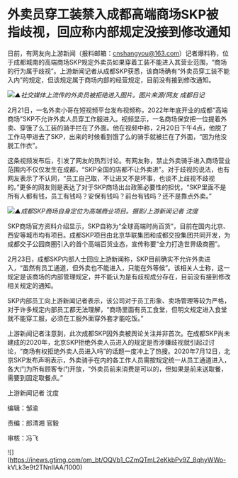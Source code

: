 # 外卖员穿工装禁入成都高端商场SKP被指歧视，回应称内部规定没接到修改通知

日前，有网友向上游新闻（报料邮箱：cnshangyou@163.com）记者爆料称，位于成都城南的高端商场SKP规定外卖员如果穿着工装不能进入其营业范围，“商场的行为属于歧视”。上游新闻记者从成都SKP获悉，该商场确有“外卖员穿工装不能入内”的规定，但该规定属于商场内部的经营规定，目前没有接到修改通知。

![](https://inews.gtimg.com/om_bt/OX9syULIJzPzDZIKZVNjoB97HNQe4miGDCgNJveV3wHG8AA/1000)_▲社交媒体上流传的外卖员被拒绝进入图片。图片来源/网友
成都日记_

2月21日，一名外卖小哥在短视频平台发布视频称，2022年年底开业的成都“高端商场”SKP不允许外卖人员穿工作服进入。视频显示，一名商场保安把一位提着外卖、穿饿了么工装的骑手拦在了外面。他在视频中称，2月20日下午4点，他脱了工作马甲进去了SKP，出来的时候看到饿了么的骑手就被拦在了外面，“因为他没脱工作衣”。

这条视频发布后，引发了网友的热烈讨论。有网友称，禁止外卖骑手进入商场营业范围内不仅仅发生在成都，“SKP全国的店都不让外卖进”。对于歧视的说法，也有网友表示了不认同，“员工自己取，不让进又不是坏事，也谈不上歧视不歧视的。”更多的网友则是表达了对于SKP商场出台政策必要性的担忧，“SKP里面不是所有人都有钱，员工有钱吗？安保有钱吗？前台有钱吗？还不是靠点外卖。”

![](https://inews.gtimg.com/om_bt/OCkeQNxYLRPr9Blgc22-S29psKTQwADeX4dYsNVy5XwcsAA/1000)_▲成都SKP商场自身定位为高端商业项目。摄影/上游新闻记者
沈度_

SKP商场官方资料介绍显示，SKP自称为“全球高端时尚百货”，目前在国内北京、西安等城市均有项目。成都SKP项目由北京华联集团和成都交投集团共同开发，为成都交子公园商圈引入的首个高端百货业态，宣传称要“全力打造世界级商圈”。

2月23日，成都SKP内部人士回应上游新闻称，SKP目前确实不允许外卖进入，“虽然有员工通道，但外卖也不能进入，只能在外等候”。该相关人士称，这一规定是该商场的内部管理规定，并不能认为是有歧视成分存在，目前没有接到修改相关规定的通知。

SKP内部员工向上游新闻记者表示，该公司对于员工形象、卖场管理等较为严格，对于许多规定内部员工都无法理解，“商场里面有员工食堂，但明文规定进入食堂就不能穿工服，必须在工服外面穿外套才能吃饭。”

上游新闻记者注意到，此次成都SKP因外卖被舆论关注并非首次。在成都SKP尚未建成的2020年，北京SKP拒绝外卖人员进入的规定是否涉嫌歧视就引起过讨论，“商场有权拒绝外卖人员进入吗”的话题一度冲上了热搜。2020年7月12日，北京SKP发布声明表示，外卖骑手在内的各工作人员需按规定统一从员工通道进入，各大门为所有顾客专门开放，“外卖员前来消费是可以的，但如果是前来送取餐，需要到固定取餐点。”

上游新闻记者 沈度

编辑：邹渝

责编：郎清湘 官毅

审核：冯飞

![](https://inews.gtimg.com/om_bt/OQVb1_CZmQTmL2eKkbPv9Z_8qhyWWo-
kVLk3e9t2TNnIIAA/1000)

